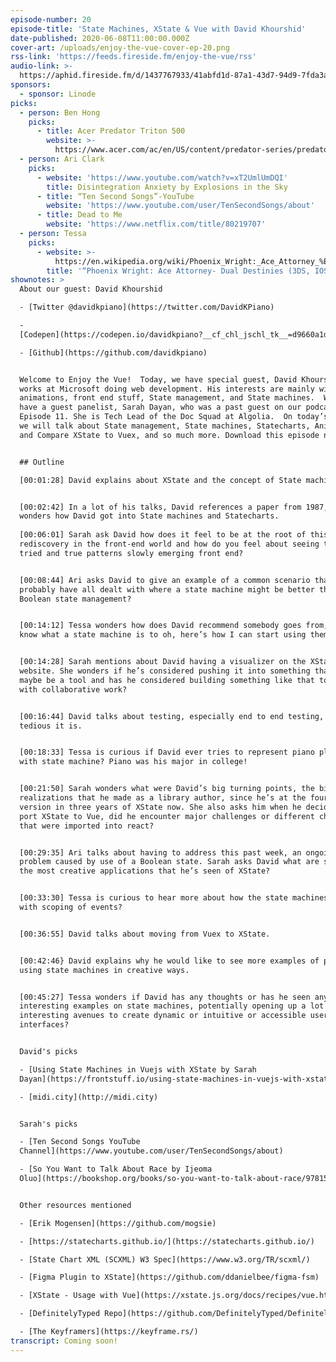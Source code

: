 ```yaml
---
episode-number: 20
episode-title: 'State Machines, XState & Vue with David Khourshid'
date-published: 2020-06-08T11:00:00.000Z
cover-art: /uploads/enjoy-the-vue-cover-ep-20.png
rss-link: 'https://feeds.fireside.fm/enjoy-the-vue/rss'
audio-link: >-
  https://aphid.fireside.fm/d/1437767933/41abfd1d-87a1-43d7-94d9-7fda3a5120e1/d903aa96-11b0-4585-939b-32d56dab6cdf.mp3
sponsors: 
  - sponsor: Linode
picks:
  - person: Ben Hong
    picks:
      - title: Acer Predator Triton 500
        website: >-
          https://www.acer.com/ac/en/US/content/predator-series/predatortriton500
  - person: Ari Clark
    picks:
      - website: 'https://www.youtube.com/watch?v=xT2UmlUmDQI'
        title: Disintegration Anxiety by Explosions in the Sky
      - title: “Ten Second Songs”-YouTube
        website: 'https://www.youtube.com/user/TenSecondSongs/about'
      - title: Dead to Me
        website: 'https://www.netflix.com/title/80219707'
  - person: Tessa
    picks:
      - website: >-
          https://en.wikipedia.org/wiki/Phoenix_Wright:_Ace_Attorney_%E2%80%93_Dual_Destinies
        title: '“Phoenix Wright: Ace Attorney- Dual Destinies (3DS, IOS, Android)'
shownotes: >
  About our guest: David Khourshid

  - [Twitter @davidkpiano](https://twitter.com/DavidKPiano)

  -
  [Codepen](https://codepen.io/davidkpiano?__cf_chl_jschl_tk__=d9660a1d62fa6c2e32de33fec46b5bf44ae50acb-1590537654-0-ARZfgByyedKwLNEHq3PjUtIiIYzTDmxdd2ofmN0GHO721VSK5VQxixvVB9Sk_Q4I3q8x8q6ri5U7PrInGcs9t23afSy1o2YLl2vdPEl4ARL6Y5ZFn3sW0RNORy0HqvCUpFK1tW13S-sNsjub0CCJ9yeqU5GbFbkxJtr84mQh-KdiH2Y_MJvF_yfN7BYCAqwGsUtYYU3JouXE87J_cSqlE7XENp3xg6qvYCtGZl24rDzN1QxxQV0J0NJNcHJAJIk3Nyykpg3tF0NBzqEwH7Krs74prQyZNaEwfQwewIisplrl49Be4if6MX5YZxRm1DKYBO5Lhdai9CwUGipePSE29gC4CuIwpS1m8kIuf4DI0SA_)

  - [Github](https://github.com/davidkpiano)


  Welcome to Enjoy the Vue!  Today, we have special guest, David Khourshid, who
  works at Microsoft doing web development. His interests are mainly with
  animations, front end stuff, State management, and State machines.  We also
  have a guest panelist, Sarah Dayan, who was a past guest on our podcast,
  Episode 11. She is Tech Lead of the Doc Squad at Algolia.  On today’s episode,
  we will talk about State management, State machines, Statecharts, Animations,
  and Compare XState to Vuex, and so much more. Download this episode now!


  ## Outline

  [00:01:28] David explains about XState and the concept of State machines.    


  [00:02:42] In a lot of his talks, David references a paper from 1987, so Tessa
  wonders how David got into State machines and Statecharts.
   
  [00:06:01] Sarah ask David how does it feel to be at the root of this pattern
  rediscovery in the front-end world and how do you feel about seeing those
  tried and true patterns slowly emerging front end? 


  [00:08:44] Ari asks David to give an example of a common scenario that we
  probably have all dealt with where a state machine might be better than
  Boolean state management?


  [00:14:12] Tessa wonders how does David recommend somebody goes from, I don’t
  know what a state machine is to oh, here’s how I can start using them today? 


  [00:14:28] Sarah mentions about David having a visualizer on the XState
  website. She wonders if he’s considered pushing it into something that could
  maybe be a tool and has he considered building something like that to help
  with collaborative work? 


  [00:16:44] David talks about testing, especially end to end testing, and how
  tedious it is. 


  [00:18:33] Tessa is curious if David ever tries to represent piano playing
  with state machine? Piano was his major in college! 


  [00:21:50] Sarah wonders what were David’s big turning points, the big
  realizations that he made as a library author, since he’s at the fourth major
  version in three years of XState now. She also asks him when he decided to
  port XState to Vue, did he encounter major challenges or different challenges
  that were imported into react?


  [00:29:35] Ari talks about having to address this past week, an ongoing
  problem caused by use of a Boolean state. Sarah asks David what are some of
  the most creative applications that he’s seen of XState?


  [00:33:30] Tessa is curious to hear more about how the state machines work
  with scoping of events? 


  [00:36:55] David talks about moving from Vuex to XState.


  [00:42:46} David explains why he would like to see more examples of people
  using state machines in creative ways.


  [00:45:27] Tessa wonders if David has any thoughts or has he seen any
  interesting examples on state machines, potentially opening up a lot more
  interesting avenues to create dynamic or intuitive or accessible user
  interfaces?


  David's picks

  - [Using State Machines in Vuejs with XState by Sarah
  Dayan](https://frontstuff.io/using-state-machines-in-vuejs-with-xstate)

  - [midi.city](http://midi.city)


  Sarah's picks

  - [Ten Second Songs YouTube
  Channel](https://www.youtube.com/user/TenSecondSongs/about)

  - [So You Want to Talk About Race by Ijeoma
  Oluo](https://bookshop.org/books/so-you-want-to-talk-about-race/9781580058827)


  Other resources mentioned

  - [Erik Mogensen](https://github.com/mogsie)

  - [https://statecharts.github.io/](https://statecharts.github.io/)

  - [State Chart XML (SCXML) W3 Spec](https://www.w3.org/TR/scxml/)

  - [Figma Plugin to XState](https://github.com/ddanielbee/figma-fsm)

  - [XState - Usage with Vue](https://xstate.js.org/docs/recipes/vue.html)

  - [DefinitelyTyped Repo](https://github.com/DefinitelyTyped/DefinitelyTyped)

  - [The Keyframers](https://keyframe.rs/)
transcript: Coming soon!
---
```

